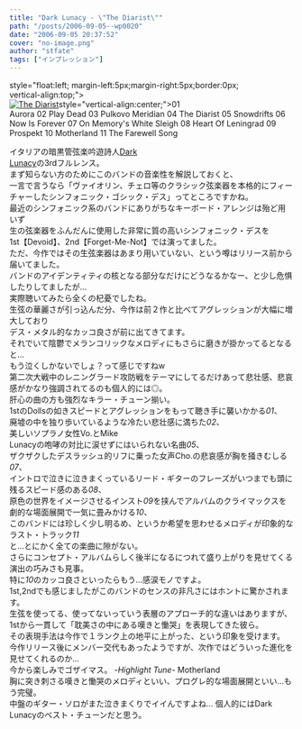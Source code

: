 ```yaml
---
title: "Dark Lunacy - \"The Diarist\""
path: "/posts/2006-09-05--wp0020"
date: "2006-09-05 20:37:52"
cover: "no-image.png"
author: "stfate"
tags: ["インプレッション"]
---
```


<style type="text/css">
<!--
p {white-space: pre-wrap};
-->
</style>

style="float:left; margin-left:5px;margin-right:5px;border:0px; vertical-align:top;">
<a href="http://www.amazon.co.jp/gp/product/B000F6ZPDQ%3ftag=invisibleair-22%26link_code=xm2%26camp=2025%26dev-t=0ZZ51W51PSHKTDFA9002" target="_blank"><img src="http://images-jp.amazon.com/images/P/B000F6ZPDQ.09.MZZZZZZZ.jpg" alt="The Diarist"  /></a>style="vertical-align:center;">01 Aurora
02 Play Dead
03 Pulkovo Meridian
04 The Diarist
05 Snowdrifts
06 Now Is Forever
07 On Memory's White Sleigh
08 Heart Of Leningrad
09 Prospekt
10 Motherland
11 The Farewell Song  

<!--more-->
イタリアの暗黒管弦楽吟遊詩人<a href="http://www.darklunacy.com/" target="_blank">Dark Lunacy</a>の3rdフルレンス。
まず知らない方のためにこのバンドの音楽性を解説しておくと、
一言で言うなら「ヴァイオリン、チェロ等のクラシック弦楽器を本格的にフィーチャーしたシンフォニック・ゴシック・デス」ってところですかね。
最近のシンフォニック系のバンドにありがちなキーボード・アレンジは殆ど用いず
生の弦楽器をふんだんに使用した非常に質の高いシンフォニック・デスを
1st【Devoid】、2nd【Forget-Me-Not】では演ってました。
ただ、今作ではその生弦楽器はあまり用いていない、という噂はリリース前から届いてました。
バンドのアイデンティティの核となる部分なだけにどうなるかなー、と少し危惧したりしてましたが…
実際聴いてみたら全くの杞憂でしたね。
生弦の華麗さが引っ込んだ分、今作は前２作と比べてアグレッションが大幅に増大しており
デス・メタル的なカッコ良さが前に出てきてます。
それでいて陰鬱でメランコリックなメロディにもさらに磨きが掛かってるとなると…
もう泣くしかないでしょ？って感じですねw
第二次大戦中のレニングラード攻防戦をテーマにしてるだけあって悲壮感、悲哀感がかなり強調されてるのも個人的には◎。
肝心の曲の方も強烈なキラー・チューン揃い。
1stのDollsの如きスピードとアグレッションをもって聴き手に襲いかかる<em>01</em>、
廃墟の中を独り歩いているような冷たい悲壮感に満ちた<em>02</em>、
美しいソプラノ女性Vo.とMike Lunacyの咆哮の対比に涙せずにはいられない名曲<em>05</em>、
ザクザクしたデスラッシュ的リフに乗った女声Cho.の悲哀感が胸を掻きむしる<em>07</em>、
イントロで泣きに泣きまくっているリード・ギターのフレーズがいつまでも頭に残るスピード感のある<em>08</em>、
原色の世界をイメージさせるインスト<em>09</em>を挟んでアルバムのクライマックスを
劇的な場面展開で一気に畳みかける<em>10</em>、
このバンドには珍しく少し明るめ、というか希望を思わせるメロディが印象的なラスト・トラック<em>11</em>
と…とにかく全ての楽曲に隙がない。
さらにコンセプト・アルバムらしく後半になるにつれて盛り上がりを見せてくる演出の巧みさも見事。
特に<em>10</em>のカッコ良さといったらもう…感涙モノですよ。
1st,2ndでも感じましたがこのバンドのセンスの非凡さにはホントに驚かされます。
生弦を使ってる、使ってないっていう表層のアプローチ的な違いはありますが、
1stから一貫して「耽美さの中にある嘆きと慟哭」を表現してきた彼ら。
その表現手法は今作で１ランク上の地平に上がった、という印象を受けます。
今作リリース後にメンバー交代もあったようですが、次作ではどういった進化を見せてくれるのか…
今から楽しみでゴザイマス。
<em>-Highlight Tune-</em>
Motherland
胸に突き刺さる嘆きと慟哭のメロディといい、プログレ的な場面展開といい…もう完璧。
中盤のギター・ソロがまた泣きまくりでイイんですよね…
個人的にはDark Lunacyのベスト・チューンだと思う。
